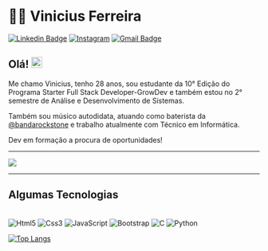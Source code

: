 # :man_technologist: Vinicius Ferreira

[![Linkedin Badge](https://img.shields.io/badge/-LinkedIn-blue?style=for-the-badge&logo=Linkedin&logoColor=white&link=https://www.linkedin.com/in/vinicius-ferreira-4909b3230/)](https://www.linkedin.com/in/vinicius-ferreira-4909b3230/)
[![Instagram](https://img.shields.io/badge/Instagram-E4405F?style=for-the-badge&logo=instagram&logoColor=white)](https://instagram.com/vinniekots)
[![Gmail Badge](https://img.shields.io/badge/-Gmail-c14438?style=for-the-badge&logo=Gmail&logoColor=white&link=mailto:tec.viniciusferreira.com)](mailto:tec.viniciusferreira@gmail.com)

## Olá! <img src="https://github.com/ViniciusBorgesFerreira/ViniciusBorgesFerreira/edit/master/assets/hi.gif" width="22">

Me chamo Vinicius, tenho 28 anos, sou estudante da 10° Edição do Programa Starter Full Stack Developer-GrowDev e também estou no 2° semestre de Análise e Desenvolvimento de Sistemas.

Também sou músico autodidata, atuando como baterista da <a href="https://www.instagram.com/bandarockstone/">@bandarockstone</a> e trabalho atualmente com Técnico em Informática.

Dev em formação a procura de oportunidades!


---



  <a href="https://github.com/anuraghazra/github-readme-stats">
    <img align="center" src="https://github-readme-stats.vercel.app/api?username=ViniciusBorgesFerreira&show_icons=true&count_private=true&theme=radical&hide=issues" />
  </a>
  
---
  


  ## Algumas Tecnologias

  <div style="display: inline-block"></br>
  <img align="center" alt="Html5" src="https://img.shields.io/badge/HTML5-E34F26?style=for-the-badge&logo=html5&logoColor=white"></img>
  <img align="center" alt="Css3" src="https://img.shields.io/badge/CSS3-1572B6?style=for-the-badge&logo=css3&logoColor=white"></img>
  <img align="center" alt="JavaScript" src="https://img.shields.io/badge/JavaScript-F7DF1E?style=for-the-badge&logo=javascript&logoColor=black"></img>
  <img align="center" alt="Bootstrap" src="https://img.shields.io/badge/Bootstrap-563D7C?style=for-the-badge&logo=bootstrap&logoColor=white"></img>  
  <img align="center" alt="C" src="https://img.shields.io/badge/C-00599C?style=for-the-badge&logo=c&logoColor=white"></img>
  <img align="center" alt="Python" src="https://img.shields.io/badge/Python-14354C?style=for-the-badge&logo=python&logoColor=white"></img>
</div></br>

[![Top Langs](https://github-readme-stats.vercel.app/api/top-langs/?username=ViniciusBorgesFerreira&langs_count=8)](https://github.com/ViniciusBorgesFerreira/github-readme-stats)

 

